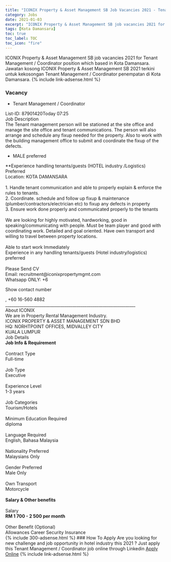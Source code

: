 ```yaml
---
title: "ICONIX Property & Asset Management SB Job Vacancies 2021 - Tenant Management / Coordinator" 
category: Jobs 
date: 2021-01-03 
excerpt: "ICONIX Property & Asset Management SB job vacancies 2021 for Tenant Management / Coordinator position which based in Kota Damansara. Jawatan kosong ICONIX Property & Asset Management SB 2021 terkini untuk kekosongan Tenant Management / Coordinator penempatan di Kota Damansara" 
tags: [Kota Damansara] 
toc: true 
toc_label: TOC 
toc_icon: "fire" 
--- 
```


ICONIX Property & Asset Management SB job vacancies 2021 for Tenant Management / Coordinator position which based in Kota Damansara. Jawatan kosong ICONIX Property & Asset Management SB 2021 terkini untuk kekosongan Tenant Management / Coordinator penempatan di Kota Damansara. 
{% include link-adsense.html %} 
### Vacancy 
- Tenant Management / Coordinator 
<div><p></p><div><div>List-ID: 87901420Today 07:25</div>
<div><div>Job Description</div><div></div><div>
The Tenant management person will be stationed at the site office and manage the site office and tenant communications. The person will also arrange and schedule any fixup needed for the property. Also to work with the building management office to submit and coordinate the fixup of the defects.<br>
<ul><li>MALE preferred</li></ul>
**Experience handling tenants/guests (HOTEL industry /Logistics) Preferred<br>
Location: KOTA DAMANSARA<br>
<br>
1. Handle tenant communication and able to properly explain &amp; enforce the rules to tenants.<br>
2. Coordinate. schedule and follow up fixup &amp; maintenance (plumber/contractors/electrician etc) to fixup any defects in property<br>
3. Ensure work done properly and communicated properly to the tenants<br>
<br>
We are looking for highly motivated, hardworking, good in speaking/communicating with people. Must be team player and good with coordinating work. Detailed and goal oriented. Have own transport and willing to travel between property locations.<br>
<br>
Able to start work Immediately<br>
Experience in any handling tenants/guests (Hotel industry/logistics) preferred<br>
<br>
Please Send CV<br>
Email: recruitment@iconixpropertymgmt.com<br>
Whatsapp ONLY: +6 <p>Show contact number</p>, +60 16-560 4882<br>
________________________________________________________________<br>
About ICONIX<br>
We are in Property Rental Management Industry.
<br>
ICONIX PROPERTY &amp; ASSET MANAGEMENT SDN BHD<br>
HQ: NORHTPOINT OFFICES, MIDVALLEY CITY<br>
KUALA LUMPUR</div><div>
Job Details</div><div><div><div><div><div><b>
Job Info &amp; Requirement</b></div></div><br>
</div><div><div><div>
Contract Type</div><div>
Full-time</div></div><br>
<div><div>
Job Type</div><div>
Executive</div></div><br>
<div><div>
Experience Level</div><div>
1-3 years</div></div><br>
<div><div>
Job Categories</div><div>
Tourism/Hotels</div></div><br>
<div><div>
Minimum Education Required</div><div>
diploma</div></div><br>
<div><div>
Language Required</div><div>
English, Bahasa Malaysia</div></div><br>
<div><div>
Nationality Preferred</div><div>
Malaysians Only</div></div><br>
<div><div>
Gender Preferred</div><div>
Male Only</div></div><br>
<div><div>
Own Transport</div><div>
Motorcycle</div></div><br>
</div></div><div><div><div><div><b>
Salary &amp; Other benefits</b></div></div><br>
</div><div><div><div>
Salary</div><div><b>
RM 1 700 - 2 500 per month</b></div></div><br>
<div><div>
Other Benefit (Optional)</div><div>
Allowances Career Security Insurance</div></div></div></div></div></div></div></div> 
{% include 300-adsense.html %} 
### How To Apply 
Are you looking for new challenge and job opportunity in hotel industry this 2021 ?
Just apply this Tenant Management / Coordinator job online through Linkedin 
<a href="https://malaysia.indeed.com/viewjob?jk=50828d3cb2ece697" class="btn btn--info" target="_blank" rel="nofollow noopenner">Apply Online</a> 
{% include link-adsense.html %} 